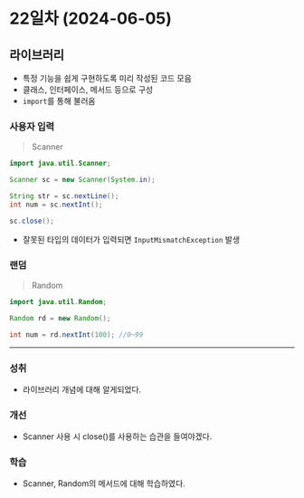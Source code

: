 # 22일차 (2024-06-05)

## 라이브러리
- 특정 기능을 쉽게 구현하도록 미리 작성된 코드 모음
- 클래스, 인터페이스, 메서드 등으로 구성
- `import`를 통해 불러옴

### 사용자 입력

> Scanner
```java
import java.util.Scanner;
```
```java
Scanner sc = new Scanner(System.in);

String str = sc.nextLine();
int num = sc.nextInt();

sc.close();
```
- 잘못된 타입의 데이터가 입력되면 `InputMismatchException` 발생

### 랜덤

> Random
```java
import java.util.Random;
```
```java
Random rd = new Random();

int num = rd.nextInt(100); //0~99
```

---

### 성취
- 라이브러리 개념에 대해 알게되었다.

### 개선
- Scanner 사용 시 close()를 사용하는 습관을 들여야겠다.

### 학습
- Scanner, Random의 메서드에 대해 학습하였다.
